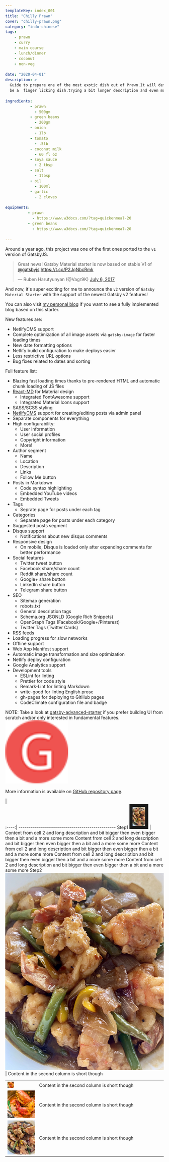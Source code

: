 ```yaml
---
templateKey: index_001
title: "Chilly Prawn"
cover: "chilly-prawn.png"
category: "indo-chinese"
tags:
    - prawn
    - curry
    - main course
    - lunch/dinner
    - coconut
    - non-veg

date: "2020-04-01"
description: >
  Guide to prepare one of the most exotic dish out of Prawn.It will definitely
  be a  finger licking dish.trying a bit longer description and even more long
  
ingredients:
           - prawn
             - 500gm
           - green beans
             - 200gm
           - onion
             - 1lb
           - tomato
             - .5lb
           - coconut milk
             - 60 fl oz
           - soya sauce
             - 2 tbsp
           - salt
             - 1tbsp
           - oil
             - 100ml
           - garlic
             - 2 cloves
          
equipments:
          - prawn
            - https://www.w3docs.com/?tag=quickenmeal-20
          - green beans
            - https://www.w3docs.com/?tag=quickenmeal-20
                         
---
```


Around a year ago, this project was one of the first ones ported to the `v1` version of GatsbyJS.

<blockquote class="twitter-tweet" data-lang="en"><p lang="en" dir="ltr">Great news! Gatsby Material starter is now based on stable V1 of <a href="https://twitter.com/gatsbyjs">@gatsbyjs</a>!<a href="https://t.co/P2JqNbcRmk">https://t.co/P2JqNbcRmk</a></p>&mdash; Ruben Harutyunyan (@Vagr9K) <a href="https://twitter.com/Vagr9K/status/883073085963993089">July 6, 2017</a></blockquote>

And now, it's super exciting for me to announce the `v2` version of `Gatsby Material Starter` with the support of the newest Gatsby v2 features!

You can also visit [my personal blog](https://vagr9k.me) if you want to see a fully implemented blog based on this starter.

New features are:

- NetlifyCMS support
- Complete optimization of all image assets via `gatsby-image` for faster loading times
- New date formatting options
- Netlify build configuration to make deploys easier
- Less restrictive URL options
- Bug fixes related to dates and sorting

Full feature list:

- Blazing fast loading times thanks to pre-rendered HTML and automatic chunk loading of JS files
- [React-MD](https://github.com/mlaursen/react-md) for Material design
  - Integrated FontAwesome support
  - Integrated Material Icons support
- SASS/SCSS styling
- [NetlifyCMS](https://www.netlifycms.org/docs/intro/) support for creating/editing posts via admin panel
- Separate components for everything
- High configurability:
  - User information
  - User social profiles
  - Copyright information
  - More!
- Author segment
  - Name
  - Location
  - Description
  - Links
  - Follow Me button
- Posts in Markdown
  - Code syntax highlighting
  - Embedded YouTube videos
  - Embedded Tweets
- Tags
  - Seprate page for posts under each tag
- Categories
  - Separate page for posts under each category
- Suggested posts segment
- Disqus support
  - Notifications about new disqus comments
- Responsive design
  - On mobile, Disqus is loaded only after expanding comments for better performance
- Social features
  - Twitter tweet button
  - Facebook share/share count
  - Reddit share/share count
  - Google+ share button
  - LinkedIn share button
  - Telegram share button
- SEO
  - Sitemap generation
  - robots.txt
  - General description tags
  - Schema.org JSONLD (Google Rich Snippets)
  - OpenGraph Tags (Facebook/Google+/Pinterest)
  - Twitter Tags (Twitter Cards)
- RSS feeds
- Loading progress for slow networks
- Offline support
- Web App Manifest support
- Automatic image transformation and size optimization
- Netlify deploy configuration
- Google Analytics support
- Development tools
  - ESLint for linting
  - Prettier for code style
  - Remark-Lint for linting Markdown
  - write-good for linting English prose
  - gh-pages for deploying to GitHub pages
  - CodeClimate configuration file and badge

NOTE: Take a look at [gatsby-advanced-starter](https://github.com/Vagr9K/gatsby-advanced-starter) if you prefer building UI from scratch and/or only interested in fundamental features.
 <img src="../static/assets/logo-48.png" alt="Log" width='200px' height='200px'/>

More information is available on [GitHub repository page](https://github.com/Vagr9K/gatsby-material-starter).

 |                             
:----:| ------------------------------------------------
Step1   <img src="../static/assets/chilly-prawn.png" alt="Logo" width="40" height="60" border="10"/> | Content from cell 2 and long description and bit bigger then even bigger then a bit and a more some more Content from cell 2 and long description and bit bigger then even bigger then a bit and a more some more Content from cell 2 and long description and bit bigger then even bigger then a bit and a more some more Content from cell 2 and long description and bit bigger then even bigger then a bit and a more some more Content from cell 2 and long description and bit bigger then even bigger then a bit and a more some more
Step2   ![Screenshot](../static/assets/chilly-prawn.png)        | Content in the second column is short though



<table>
  <col  width="20%">
  <col  width="80%">
  <tr>
    <td >  <img src="../static/assets/Golda-Chingri-Malaikari.png" alt="Logo" width="20" height="20"/> </td>
    <td>Content in the second column is short though</td>
  </tr>
  <tr>
    <td> <img src="../static/assets/Golda-Chingri-Malaikari.png" alt="Logo"/>
    <td>Content in the second column is short though</td>
  </tr>
  <tr>
      <td> <img src="../static/assets/chilly-prawn_1.png" alt="Logo"/>
      <td>Content in the second column is short though</td>
    </tr>
</table>